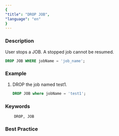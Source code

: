 ```yaml
---
{
"title": "DROP JOB",
"language": "en"
}
---
```


<!--
Licensed to the Apache Software Foundation (ASF) under one
or more contributor license agreements.  See the NOTICE file
distributed with this work for additional information
regarding copyright ownership.  The ASF licenses this file
to you under the Apache License, Version 2.0 (the
"License"); you may not use this file except in compliance
with the License.  You may obtain a copy of the License at

  http://www.apache.org/licenses/LICENSE-2.0

Unless required by applicable law or agreed to in writing,
software distributed under the License is distributed on an
"AS IS" BASIS, WITHOUT WARRANTIES OR CONDITIONS OF ANY
KIND, either express or implied.  See the License for the
specific language governing permissions and limitations
under the License.
-->



### Description

User stops a JOB. A stopped job cannot be resumed.

```sql
DROP JOB WHERE jobName = 'job_name';
```

### Example

1. DROP the job named test1.

   ```sql
   DROP JOB where jobName = 'test1';
   ```

### Keywords

        DROP, JOB

### Best Practice

